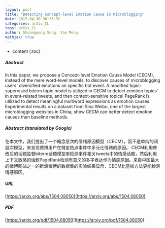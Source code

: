 ```yaml
---
layout: post
title: "Detecting Concept-level Emotion Cause in Microblogging"
date: 2015-04-30 00:35:32
categories: arXiv_CL
tags: arXiv_CL
author: Shuangyong Song, Yao Meng
mathjax: true
---
```


* content
{:toc}

##### Abstract
In this paper, we propose a Concept-level Emotion Cause Model (CECM), instead of the mere word-level models, to discover causes of microblogging users' diversified emotions on specific hot event. A modified topic-supervised biterm topic model is utilized in CECM to detect emotion topics' in event-related tweets, and then context-sensitive topical PageRank is utilized to detect meaningful multiword expressions as emotion causes. Experimental results on a dataset from Sina Weibo, one of the largest microblogging websites in China, show CECM can better detect emotion causes than baseline methods.

##### Abstract (translated by Google)
在本文中，我们提出了一个概念层次的情绪原因模型（CECM），而不是单纯的词层次模型，来发现微博用户在特定热点事件中多元化情绪的原因。 CECM利用修改后的话题监督biterm话题模型来检测事件相关tweets中的情感话题，然后利用上下文敏感的话题PageRank检测有意义的多字表达作为情感原因。来自中国最大的微博网站之一的新浪微博的数据集的实验结果显示，CECM比基线方法更能检测情感原因。

##### URL
[https://arxiv.org/abs/1504.08050](https://arxiv.org/abs/1504.08050)

##### PDF
[https://arxiv.org/pdf/1504.08050](https://arxiv.org/pdf/1504.08050)


